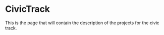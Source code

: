 # CivicTrack
This is the page that will contain the description of the projects for the civic track. 
